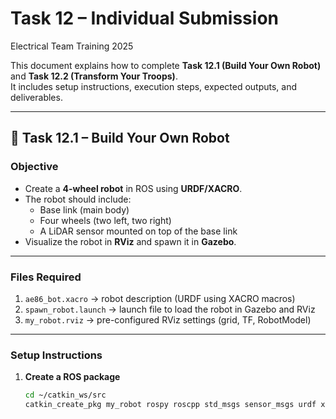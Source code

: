 # Task 12 – Individual Submission  
Electrical Team Training 2025  

This document explains how to complete **Task 12.1 (Build Your Own Robot)** and **Task 12.2 (Transform Your Troops)**.  
It includes setup instructions, execution steps, expected outputs, and deliverables.  

---

## 📌 Task 12.1 – Build Your Own Robot  

### Objective
- Create a **4-wheel robot** in ROS using **URDF/XACRO**.  
- The robot should include:
  - Base link (main body)  
  - Four wheels (two left, two right)  
  - A LiDAR sensor mounted on top of the base link  
- Visualize the robot in **RViz** and spawn it in **Gazebo**.  

---

### Files Required
1. `ae86_bot.xacro` → robot description (URDF using XACRO macros)  
2. `spawn_robot.launch` → launch file to load the robot in Gazebo and RViz  
3. `my_robot.rviz` → pre-configured RViz settings (grid, TF, RobotModel)  

---

### Setup Instructions
1. **Create a ROS package**
   ```bash
   cd ~/catkin_ws/src
   catkin_create_pkg my_robot rospy roscpp std_msgs sensor_msgs urdf xacro robot_state_publisher gazebo_ros rviz
